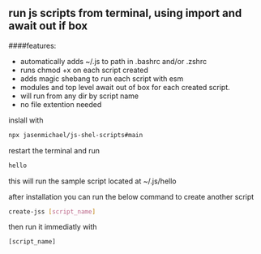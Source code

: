 ## run js scripts from terminal, using import and await out if box

####features:
- automatically adds ~/.js to path in .bashrc and/or .zshrc
- runs chmod +x on each script created
- adds magic shebang to run each script with esm
- modules and top level await out of box for each created script.
- will run from any dir by script name
- no file extention needed


inslall with 
```bash
npx jasenmichael/js-shel-scripts#main
```

restart the terminal and run
```bash
hello
```
this will run the sample script located at ~/.js/hello


after installation you can run the below command to create another script
```bash
create-jss [script_name]
```
then run it immediatly with
```bash
[script_name]
```


